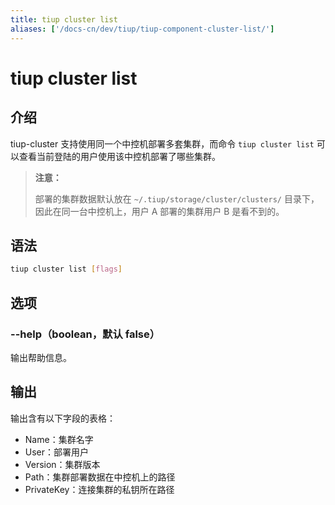 ```yaml
---
title: tiup cluster list
aliases: ['/docs-cn/dev/tiup/tiup-component-cluster-list/']
---
```


# tiup cluster list

## 介绍

tiup-cluster 支持使用同一个中控机部署多套集群，而命令 `tiup cluster list` 可以查看当前登陆的用户使用该中控机部署了哪些集群。

> **注意：**
> 
> 部署的集群数据默认放在 `~/.tiup/storage/cluster/clusters/` 目录下，因此在同一台中控机上，用户 A 部署的集群用户 B 是看不到的。

## 语法

```sh
tiup cluster list [flags]
```

## 选项

### --help（boolean，默认 false）

输出帮助信息。

## 输出

输出含有以下字段的表格：
- Name：集群名字
- User：部署用户
- Version：集群版本
- Path：集群部署数据在中控机上的路径
- PrivateKey：连接集群的私钥所在路径